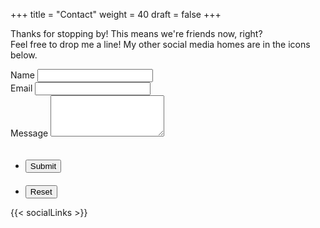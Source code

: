 +++
title = "Contact"
weight = 40
draft = false
+++

Thanks for stopping by! This means we're friends now, right?   
Feel free to drop me a line! My other social media homes are in the icons below.

<form class="contact-form" id="contact-form" method="post">
	<div class="field half first">
		<label for="name">Name</label>
		<input type="text" name="name" id="name" />
	</div>
	<div class="field half">
		<label for="email">Email</label>
		<input type="text" name="email" id="email" />
	</div>
	<div class="field">
		<label for="message">Message</label>
		<textarea name="message" id="message" rows="4"></textarea>
	</div>
	<ul class="actions">
		<li><button type="button" onClick="submitToAPI(event)" class="btn btn-lg" style="margin-top:20px;">Submit</button></li>
		<li><button type="reset" value="reset"class="btn btn-lg" style="margin-top:20px;">Reset</button></li>
	</ul>
</form>

{{< socialLinks >}}
